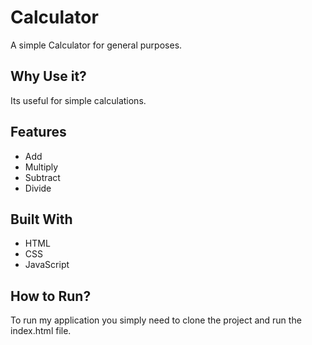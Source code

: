 # Calculator
A simple Calculator for general purposes.

## Why Use it?
Its useful for simple calculations.

## Features
* Add
* Multiply
* Subtract
* Divide

## Built With
* HTML
* CSS
* JavaScript

## How to Run?
To run my application you simply need to clone the project and run the index.html file.
